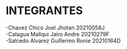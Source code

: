 # INTEGRANTES
-Chavez Chico Joel Jhotan 20210058J  
-Calagua Mallqui Jairo Andre 20210279F  
-Salcedo Alvarez Guillermo Ronie 20210164D
